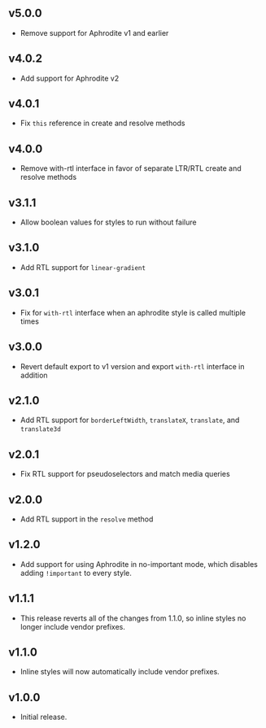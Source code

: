 ## v5.0.0

- Remove support for Aphrodite v1 and earlier

## v4.0.2

- Add support for Aphrodite v2

## v4.0.1

- Fix `this` reference in create and resolve methods

## v4.0.0

- Remove with-rtl interface in favor of separate LTR/RTL create and resolve methods

## v3.1.1

- Allow boolean values for styles to run without failure

## v3.1.0

- Add RTL support for `linear-gradient`

## v3.0.1

- Fix for `with-rtl` interface when an aphrodite style is called multiple times

## v3.0.0

- Revert default export to v1 version and export `with-rtl` interface in addition

## v2.1.0

- Add RTL support for `borderLeftWidth`, `translateX`, `translate`, and `translate3d`

## v2.0.1

- Fix RTL support for pseudoselectors and match media queries

## v2.0.0

- Add RTL support in the `resolve` method

## v1.2.0

- Add support for using Aphrodite in no-important mode, which disables adding
  `!important` to every style.

## v1.1.1

- This release reverts all of the changes from 1.1.0, so inline styles no longer
  include vendor prefixes.

## v1.1.0

- Inline styles will now automatically include vendor prefixes.

## v1.0.0

- Initial release.
